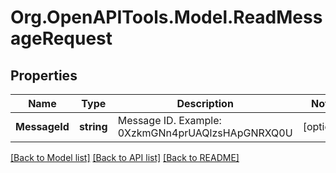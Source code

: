 # Org.OpenAPITools.Model.ReadMessageRequest

## Properties

Name | Type | Description | Notes
------------ | ------------- | ------------- | -------------
**MessageId** | **string** | Message ID. Example: 0XzkmGNn4prUAQlzsHApGNRXQ0U | [optional] 

[[Back to Model list]](../README.md#documentation-for-models) [[Back to API list]](../README.md#documentation-for-api-endpoints) [[Back to README]](../README.md)

